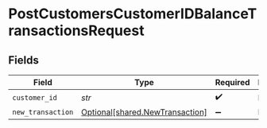# PostCustomersCustomerIDBalanceTransactionsRequest


## Fields

| Field                                                                    | Type                                                                     | Required                                                                 | Description                                                              |
| ------------------------------------------------------------------------ | ------------------------------------------------------------------------ | ------------------------------------------------------------------------ | ------------------------------------------------------------------------ |
| `customer_id`                                                            | *str*                                                                    | :heavy_check_mark:                                                       | N/A                                                                      |
| `new_transaction`                                                        | [Optional[shared.NewTransaction]](../../models/shared/newtransaction.md) | :heavy_minus_sign:                                                       | N/A                                                                      |